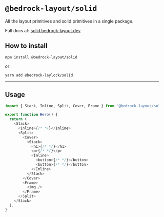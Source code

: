 # `@bedrock-layout/solid`

All the layout primitives and solid primitives in a single package.

Full docs at: [solid.bedrock-layout.dev](https://solid.bedrock-layout.dev/)

## How to install

`npm install @bedrock-layout/solid`

or

`yarn add @bedrock-laylock/solid`

---

## Usage

```javascript
import { Stack, Inline, Split, Cover, Frame } from '@bedrock-layout/solid';

export function Hero() {
  return (
    <Stack>
      <Inline>{/* */}</Inline>
      <Split>
        <Cover>
          <Stack>
            <h1>{/* */}</h1>
            <p>{/* */}</p>
            <Inline>
              <button>{/* */}</button>
              <button>{/* */}</button>
            </Inline>
          </Stack>
        </Cover>
        <Frame>
          <img />
        </Frame>
      </Split>
    </Stack>
  );
}
```

